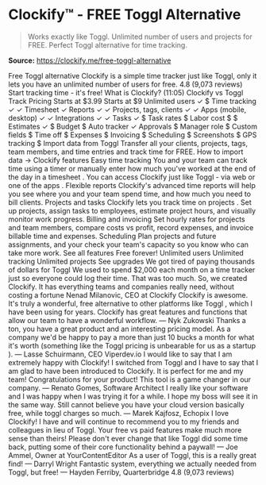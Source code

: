 # Clockify™ - FREE Toggl Alternative

> Works exactly like Toggl. Unlimited number of users and projects for FREE. Perfect Toggl alternative for time tracking.

**Source:** https://clockify.me/free-toggl-alternative

Free Toggl alternative
Clockify is a simple time tracker just like Toggl, only it lets you have an unlimited number of users for free.
4.8 (9,073 reviews)
Start tracking time - it's free!
What is Clockify? (11:05)
Clockify vs Toggl Track
Pricing
Starts at $3.99
Starts at $9
Unlimited users
✓
$
Time tracking
✓
✓
Timesheet
✓
Reports
✓
✓
Projects, tags, clients
✓
✓
Apps (mobile, desktop)
✓
✓
Integrations
✓
✓
Tasks
✓
$
Task rates
$
Labor cost
$
$
Estimates
✓
$
Budget
$
Auto tracker
✓
Approvals
$
Manager role
$
Custom fields
$
Time off
$
Expenses
$
Invoicing
$
Scheduling
$
Screenshots
$
GPS tracking
$
Import data from Toggl
Transfer all your clients, projects, tags, team members, and time entries and track time for FREE.
How to import data →
Clockify features
Easy time tracking
You and your team can track time using a timer or manually enter how much you've worked at the end of the day in a
timesheet
. You can access Clockify just like Toggl - via web or one of the
apps
.
Flexible reports
Clockify's advanced
time reports
will help you see where you and your team spend time, and how much you need to bill clients.
Projects and tasks
Clockify lets you
track time on projects
. Set up projects, assign tasks to employees, estimate project hours, and visually monitor work progress.
Billing and invoicing
Set hourly rates for projects and team members, compare costs vs profit, record expenses, and invoice billable time and expenses.
Scheduling
Plan projects and future assignments, and your check your team's capacity so you know who can take more work.
See all features
Free forever!
Unlimited users
Unlimited tracking
Unlimited projects
See upgrades
We got tired of paying thousands of dollars for Toggl
We used to spend $2,000 each month on a time tracker just so everyone could log their time. That was too much. So, we created Clockify. It has everything teams and companies really need, without costing a fortune
Nenad Milanovic, CEO at Clockify
Clockify is awesome.
It's truly a wonderful, free alternative to other platforms like Toggl
, which I have been using for years. Clockify has great features and functions that allow our team to have a wonderful workflow.
— Nyk Zukowski
Thanks a ton, you have a great product and an interesting pricing model. As a company we'd be happy to pay a more than just 10 bucks a month for what it's worth (something like the
Toggl pricing is unbearable for us as a startup
).
— Lasse Schuirmann, CEO Viperdev.io
I would like to say that
I am extremely happy with Clockify! I switched from Toggl and I have to say that I am glad to have been introduced to Clockify.
It is perfect for me and my team! Congratulations for your product! This tool is a game changer in our company.
— Renato Gomes, Software Architect
I really like your software and I was happy when I was trying it for a while. I hope my boss will see it in the same way.
Still cannot believe you have your cloud version basically free, while toggl charges so much.
— Marek Kajfosz, Echopix
I love Clockify!
I have and will continue to recommend you to my friends and colleagues in lieu of Toggl.
Your free vs paid features make much more sense than theirs! Please don't ever change that like Toggl did some time back, putting some of their core functionality behind a paywall!
— Joe Ammel, Owner at YourContentEditor
As a user of Toggl, this is a really great find!
— Darryl Wright
Fantastic system,
everything we actually needed from Toggl, but free!
— Hayden Ferriby, Quarterbridge
4.8 (9,073 reviews)